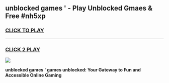 
## unblocked games ' - Play Unblocked Gmaes & Free #nh5xp
<h3>
<a href="https://premium.freeplayer.one?title=unblocked_games_'&ref=01M">CLICK TO PLAY</a></h3>
<hr>

<h3>
<a href="https://premium.freeplayer.one?title=unblocked_games_'&ref=01M">CLICK 2 PLAY</a>
  
</h3>

<a href="https://premium.freeplayer.one?title=unblocked_games_'&ref=01M"><img src="https://clearcache.store/games.png"></a>


**unblocked games ' games unblocked: Your Gateway to Fun and Accessible Online Gaming**
